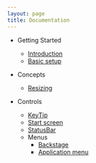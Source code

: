 ```yaml
---
layout: page
title: Documentation
---
```


- Getting Started
    - [Introduction](./introduction)
    - [Basic setup](./basic-setup)

- Concepts
    - [Resizing](./concepts/resizing)

- Controls
    - [KeyTip](./controls/keytip)
    - [Start screen](./controls/start-screen)
    - [StatusBar](./controls/statusbar-and-statusbaritem)
    - Menus   
        - [Backstage](./controls/backstage)
        - [Application menu](./controls/application-menu)
